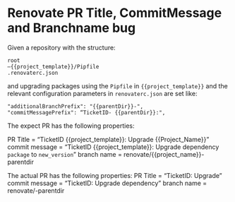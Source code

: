 # Renovate PR Title, CommitMessage and Branchname bug

Given a repository with the structure:
```
root
—{{project_template}}/Pipfile
.renovaterc.json
```

and upgrading packages using the `Pipfile` in `{{project_template}}`
and the relevant configuration parameters in `renovaterc.json` are set like:

```
"additionalBranchPrefix": "{{parentDir}}-",
"commitMessagePrefix": “TicketID- {{parentDir}}:",
```

The expect PR has the following properties:

PR Title = “TicketID {{project_template}}: Upgrade {{Project_Name}}” 
commit message = “TicketID {{project_template}}: Upgrade dependency `package` to `new_version`” 
branch name = renovate/{{project_name}}-parentdir


The actual PR has the following properties: PR Title = “TicketID: Upgrade” 
commit message = “TicketID: Upgrade dependency” 
branch name = renovate/-parentdir

